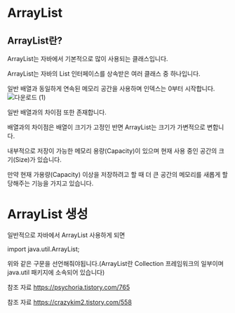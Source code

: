 ArrayList
====

ArrayList란?
----

ArrayList는 자바에서 기본적으로 많이 사용되는 클래스입니다.

ArrayList는 자바의 List 인터페이스를 상속받은 여러 클래스 중 하나입니다.

일반 배열과 동일하게 연속된 메모리 공간을 사용하며 인덱스는 0부터 시작합니다.
![다운로드 (1)](https://user-images.githubusercontent.com/100178951/172609248-ff7257d5-a75f-4f45-93d0-0e851d701767.png)

일반 배열과의 차이점 또한 존재합니다.

배열과의 차이점은 배열이 크기가 고정인 반면 ArrayList는 크기가 가변적으로 변합니다.

내부적으로 저장이 가능한 메모리 용량(Capacity)이 있으며 현재 사용 중인 공간의 크기(Size)가 있습니다.

만약 현재 가용량(Capacity) 이상을 저장하려고 할 때 더 큰 공간의 메모리를 새롭게 할당해주는 기능을 가지고 있습니다.

ArrayList 생성
===========

일반적으로 자바에서 ArrayList 사용하게 되면
 
import java.util.ArrayList;

위와 같은 구문을 선언해줘야됩니다.(ArrayList란 Collection 프레임워크의 일부이며 java.util 패키지에 소속되어 있습니다)



참조 자료 https://psychoria.tistory.com/765

참조 자료 https://crazykim2.tistory.com/558
